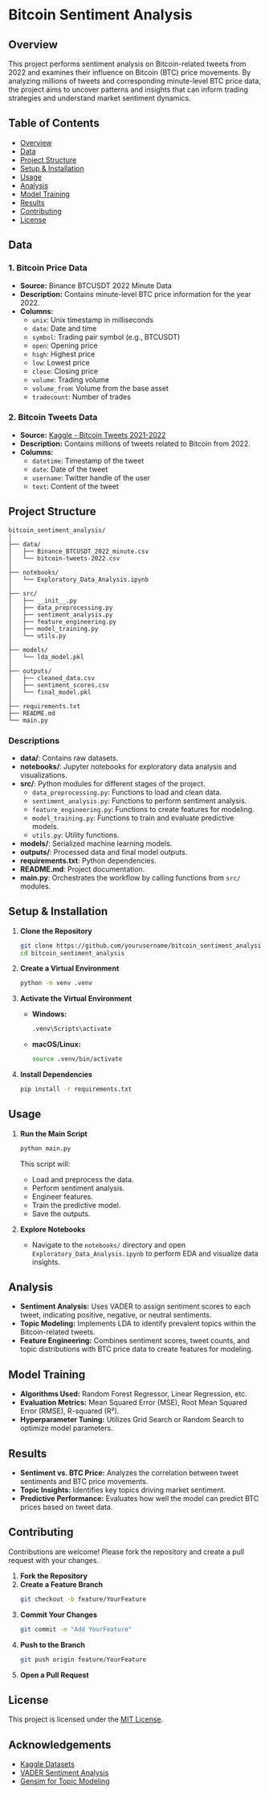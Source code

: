 # Bitcoin Sentiment Analysis

## Overview

This project performs sentiment analysis on Bitcoin-related tweets from 2022 and examines their influence on Bitcoin (BTC) price movements. By analyzing millions of tweets and corresponding minute-level BTC price data, the project aims to uncover patterns and insights that can inform trading strategies and understand market sentiment dynamics.

## Table of Contents

- [Overview](#overview)
- [Data](#data)
- [Project Structure](#project-structure)
- [Setup & Installation](#setup--installation)
- [Usage](#usage)
- [Analysis](#analysis)
- [Model Training](#model-training)
- [Results](#results)
- [Contributing](#contributing)
- [License](#license)

## Data

### 1. Bitcoin Price Data
- **Source:** Binance BTCUSDT 2022 Minute Data
- **Description:** Contains minute-level BTC price information for the year 2022.
- **Columns:**
  - `unix`: Unix timestamp in milliseconds
  - `date`: Date and time
  - `symbol`: Trading pair symbol (e.g., BTCUSDT)
  - `open`: Opening price
  - `high`: Highest price
  - `low`: Lowest price
  - `close`: Closing price
  - `volume`: Trading volume
  - `volume_from`: Volume from the base asset
  - `tradecount`: Number of trades

### 2. Bitcoin Tweets Data
- **Source:** [Kaggle - Bitcoin Tweets 2021-2022](https://www.kaggle.com/datasets/hiraddolatzadeh/bitcoin-tweets-2021-2022)
- **Description:** Contains millions of tweets related to Bitcoin from 2022.
- **Columns:**
  - `datetime`: Timestamp of the tweet
  - `date`: Date of the tweet
  - `username`: Twitter handle of the user
  - `text`: Content of the tweet

## Project Structure

```
bitcoin_sentiment_analysis/
│
├── data/
│   ├── Binance_BTCUSDT_2022_minute.csv
│   └── bitcoin-tweets-2022.csv
│
├── notebooks/
│   └── Exploratory_Data_Analysis.ipynb
│
├── src/
│   ├── __init__.py
│   ├── data_preprocessing.py
│   ├── sentiment_analysis.py
│   ├── feature_engineering.py
│   ├── model_training.py
│   └── utils.py
│
├── models/
│   └── lda_model.pkl
│
├── outputs/
│   ├── cleaned_data.csv
│   ├── sentiment_scores.csv
│   └── final_model.pkl
│
├── requirements.txt
├── README.md
└── main.py
```

### Descriptions

- **data/**: Contains raw datasets.
- **notebooks/**: Jupyter notebooks for exploratory data analysis and visualizations.
- **src/**: Python modules for different stages of the project.
  - `data_preprocessing.py`: Functions to load and clean data.
  - `sentiment_analysis.py`: Functions to perform sentiment analysis.
  - `feature_engineering.py`: Functions to create features for modeling.
  - `model_training.py`: Functions to train and evaluate predictive models.
  - `utils.py`: Utility functions.
- **models/**: Serialized machine learning models.
- **outputs/**: Processed data and final model outputs.
- **requirements.txt**: Python dependencies.
- **README.md**: Project documentation.
- **main.py**: Orchestrates the workflow by calling functions from `src/` modules.

## Setup & Installation

1. **Clone the Repository**
   ```bash
   git clone https://github.com/yourusername/bitcoin_sentiment_analysis.git
   cd bitcoin_sentiment_analysis
   ```

2. **Create a Virtual Environment**
   ```bash
   python -m venv .venv
   ```

3. **Activate the Virtual Environment**
   - **Windows:**
     ```bash
     .venv\Scripts\activate
     ```
   - **macOS/Linux:**
     ```bash
     source .venv/bin/activate
     ```

4. **Install Dependencies**
   ```bash
   pip install -r requirements.txt
   ```

## Usage

1. **Run the Main Script**
   ```bash
   python main.py
   ```

   This script will:
   - Load and preprocess the data.
   - Perform sentiment analysis.
   - Engineer features.
   - Train the predictive model.
   - Save the outputs.

2. **Explore Notebooks**
   - Navigate to the `notebooks/` directory and open `Exploratory_Data_Analysis.ipynb` to perform EDA and visualize data insights.

## Analysis

- **Sentiment Analysis:** Uses VADER to assign sentiment scores to each tweet, indicating positive, negative, or neutral sentiments.
- **Topic Modeling:** Implements LDA to identify prevalent topics within the Bitcoin-related tweets.
- **Feature Engineering:** Combines sentiment scores, tweet counts, and topic distributions with BTC price data to create features for modeling.

## Model Training

- **Algorithms Used:** Random Forest Regressor, Linear Regression, etc.
- **Evaluation Metrics:** Mean Squared Error (MSE), Root Mean Squared Error (RMSE), R-squared (R²).
- **Hyperparameter Tuning:** Utilizes Grid Search or Random Search to optimize model parameters.

## Results

- **Sentiment vs. BTC Price:** Analyzes the correlation between tweet sentiments and BTC price movements.
- **Topic Insights:** Identifies key topics driving market sentiment.
- **Predictive Performance:** Evaluates how well the model can predict BTC prices based on tweet data.

## Contributing

Contributions are welcome! Please fork the repository and create a pull request with your changes.

1. **Fork the Repository**
2. **Create a Feature Branch**
   ```bash
   git checkout -b feature/YourFeature
   ```
3. **Commit Your Changes**
   ```bash
   git commit -m "Add YourFeature"
   ```
4. **Push to the Branch**
   ```bash
   git push origin feature/YourFeature
   ```
5. **Open a Pull Request**

## License

This project is licensed under the [MIT License](LICENSE).

## Acknowledgements

- [Kaggle Datasets](https://www.kaggle.com/datasets/hiraddolatzadeh/bitcoin-tweets-2021-2022)
- [VADER Sentiment Analysis](https://github.com/cjhutto/vaderSentiment)
- [Gensim for Topic Modeling](https://radimrehurek.com/gensim/)

